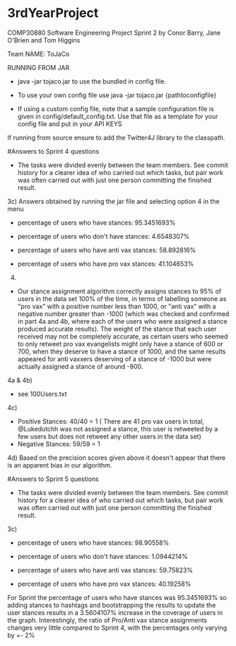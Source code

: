 # 3rdYearProject
COMP30880 Software Engineering Project Sprint 2 by Conor Barry, Jane O'Brien and Tom Higgins

Team NAME: ToJaCo

RUNNING FROM JAR

- java -jar tojaco.jar to use the bundled in config file.
- To use your own config file use java -jar tojaco.jar {pathtoconfigfile}

- If using a custom config file, note that a sample configuration file is given in config/default_config.txt. Use that file as a template for your config file
  and put in your API KEYS

If running from source ensure to add the Twitter4J library to the classpath.

#Answers to Sprint 4 questions 

- The tasks were divided evenly between the team members. See commit history for a clearer idea of who carried out which tasks, but pair work was often carried out with just one person committing the finished result.

3c)
Answers obtained by running the jar file and selecting option 4 in the menu

- percentage of users who have stances: 95.3451693% 
- percentage of users who don't have stances: 4.6548307%

- percentage of users who have anti vax stances: 58.892816%
- percentage of users who have pro vax stances: 41.104653%

4) 
- Our stance assignment algorithm correctly assigns stances to 95% of users in the data set 100% of the time, in terms of labelling someone as "pro vax" with a positive number less than 1000, or "anti vax" with a negative number greater than -1000 (which was checked and confirmed in part 4a and 4b, where each of the users who were assigned a stance produced accurate results). The weight of the stance that each user received may not be completely accurate, as certain users who seemed to only retweet pro vax evangelists might only have a stance of 600 or 700, when they deserve to have a stance of 1000, and the same results appeared for anti vaxxers deserving of a stance of -1000 but were actually assigned a stance of around -800.

4a & 4b) 
- see 100Users.txt

4c) 
- Positive Stances: 40/40 = 1 ( There are 41 pro vax users in total, @Lukedutchh was not assigned a stance, this user is retweeted by a few users but does not retweet any other users in the data set)
- Negative Stances: 59/59 = 1


4d) Based on the precision scores given above it doesn't appear that there is an apparent bias in our algorithm. 

#Answers to Sprint 5 questions

- The tasks were divided evenly between the team members. See commit history for a clearer idea of who carried out which tasks, but pair work was often carried out with just one person committing the finished result.

3c)

- percentage of users who have stances: 98.90558%
- percentage of users who don't have stances: 1.0944214%

- percentage of users who have anti vax stances: 59.75823%
- percentage of users who have pro vax stances: 40.19258%

For Sprint the percentage of users who have stances was  95.3451693% so adding stances to hashtags and bootstrapping the results to update the user stances results in a 3.5604107% increase in the coverage of users in the graph.
Interestingly, the ratio of Pro/Anti vax stance assignments changes very little compared to Sprint 4, with the percentages only varying by +- 2%